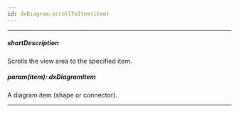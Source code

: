 ```yaml
---
id: dxDiagram.scrollToItem(item)
---
```

---
##### shortDescription
Scrolls the view area to the specified item.

##### param(item): dxDiagramItem
A diagram item (shape or connector).

---